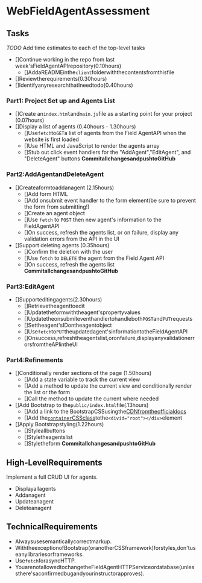 # WebFieldAgentAssessment

## Tasks
_TODO_ Add time estimates to each of the top-level tasks
* []Continue working in the repo from last week'sFieldAgentAPIrepository(0.10hours)
  * []AddaREADMEinthe`client`folderwiththecontentsfromthisfile
* []Reviewtherequirements(0.30hours)
* []IdentifyanyresearchthatIneedtodo(0.40hours)


### Part1: Project Set up and Agents List
* []Create an`index.html`and`main.js`file as a starting point for your project (0.07hours)
* []Display a list of agents (0.40hours - 1.30hours)
  * []Use`fetch`to`GET`a list of agents from the Field AgentAPI when the website is first loaded
  * []Use HTML and JavaScript to render the agents array
  * []Stub out click event handlers for the "AddAgent","EditAgent", and "DeleteAgent" buttons
**CommitallchangesandpushtoGitHub**


### Part2:AddAgentandDeleteAgent
* []Createaformtoaddanagent (2.15hours)
  * []Add form HTML
  * []Add onsubmit event handler to the form element(be sure to prevent the form from submitting!)
  * []Create an agent object
  * []Use `fetch` to `POST` then new agent's information to the FieldAgentAPI
  * []On success, refresh the agents list, or on failure, display any validation errors from the API in the UI
* []Support deleting agents (0.35hours)
  * []Confirm the deletion with the user
  * []Use `fetch` to `DELETE` the agent from the Field Agent API
  * []On success, refresh the agents list
**CommitallchangesandpushtoGitHub**


### Part3:EditAgent
* []Supporteditingagents(2.30hours)
  * []Retrievetheagenttoedit
  * []Updatetheformwiththeagent'spropertyvalues
  * []Updatetheonsubmiteventhandlertohandleboth`POST`and`PUT`requests
  * []Settheagent'sIDontheagentobject
  * []Use`fetch`to`PUT`theupdatedagent'sinformationtotheFieldAgentAPI
  * []Onsuccess,refreshtheagentslist,oronfailure,displayanyvalidationerrorsfromtheAPIintheUI


### Part4:Refinements
* []Conditionally render sections of the page (1.50hours)
  * []Add a state variable to track the current view
  * []Add a method to update the current view and conditionally render the list or the form
  * []Call the method to update the current where needed
* []Add Bootstrap to the`public/index.html`file(.13hours)
  * []Add a link to the BootstrapCSSusingthe[CDNfromtheofficialdocs](https://getbootstrap.com/docs/4.6/getting-started/introduction/#css)
  * []Add the[`container`CSSclass](https://getbootstrap.com/docs/4.6/layout/overview/#containers)tothe`<divid="root"></div>`element
* []Apply Bootstrapstyling(1.22hours)
  * []Styleallbuttons
  * []Styletheagentslist
  * []Styletheform
**CommitallchangesandpushtoGitHub**


## High-LevelRequirements
Implement a full CRUD UI for agents.
* Displayallagents
* Addanagent
* Updateanagent
* Deleteanagent

## TechnicalRequirements
* Alwaysusesemanticallycorrectmarkup.
* WiththeexceptionofBootstrap(oranotherCSSframework)forstyles,don'tuseanylibrariesorframeworks.
* Use`fetch`forasyncHTTP.
* YouarenotallowedtochangetheFieldAgentHTTPServiceordatabase(unlessthere'saconfirmedbugandyourinstructorapproves).